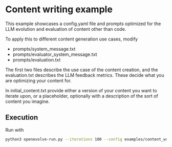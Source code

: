 # Content writing example

This example showcases a config.yaml file and prompts optimized for the LLM evolution and evaluation of content other than code.

To apply this to different content generation use cases, modify
- prompts/system_message.txt
- prompts/evaluator_system_message.txt
- prompts/evaluation.txt

The first two files describe the use case of the content creation, and the evaluation.txt describes the LLM feedback metrics. These decide what you are optimizing your content for.

In initial_content.txt provide either a version of your content you want to iterate upon, or a placeholder, optionally with a description of the sort of content you imagine.

## Execution

Run with
```bash
python3 openevolve-run.py --iterations 100 --config examples/content_writing/config.yml examples/content_writing/initial_content.txt examples/content_writing/evaluator.py
```
